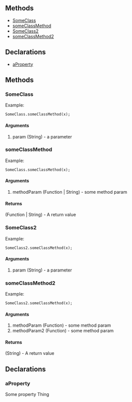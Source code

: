 ## Methods

* [SomeClass][0]
* [someClassMethod][1]
* [SomeClass2][2]
* [someClassMethod2][3]

## Declarations

* [aProperty][4]

## Methods

### SomeClass

Example:

    SomeClass.someClassMethod(x);
    

#### Arguments

1. param (String) - a parameter

### someClassMethod

Example:

    SomeClass.someClassMethod(x);
    

#### Arguments

1. methodParam (Function | String) - some method param

#### Returns  
  
(Function | String) - A return value

### SomeClass2

Example:

    SomeClass2.someClassMethod(x);
    

#### Arguments

1. param (String) - a parameter

### someClassMethod2

Example:

    SomeClass2.someClassMethod(x);
    

#### Arguments

1. methodParam (Function) - some method param
2. methodParam2 (Function) - some method param

#### Returns  
  
(String) - A return value

## Declarations

### aProperty

Some property Thing



[0]: #someclass
[1]: #someclassmethod
[2]: #someclass2
[3]: #someclassmethod2
[4]: #aproperty